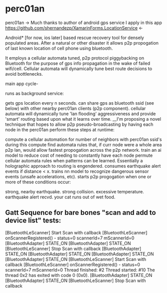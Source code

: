# perc01an

perc01an
-> Much thanks to author of android gps service I apply in this app https://github.com/shernandezp/XamarinForms.LocationService <-

Android* [for now, ios later] based rescue recovery tool for densely populated areas. After a natural or other disaster it allows p2p propogation of last known location of cell phone using bluetooth.

It employs a cellular automata tuned, p2p protocol piggybacking on Bluetooth for the purpose of gps info propagation in the wake of failed wifi/cell. Cellular automata will dynamically tune best route decisions to avoid bottlenecks.

main app cycle-

runs as background service:

gets gps location every n seconds.
can share gps as bluetooth ssid (see below) with other nearby perc01an clients (p2p component).
cellular automata will dynamically tune 'lan flooding' aggressiveness and provide 'smart' routing based upon what it learns over time.
__I'm proposing a novel technique that hopes to allow p2p pseudo-broadcasting by having each node in the perc01an perform these steps at runtime:

compute a cellular automation for number of neighbors with perc01an ssid's
during this compute find automata rules that, if curr node were a whole area p2p lan, would allow fastest propogation across the p2p network.
train an ai model to reduce cost of needing to constantly have each node permute cellular automata rules when patterns can be learned. Essentially a holographic approach to routing is engendered.
consumes earthquake alert events if distance < x.
trains nn model to recognize dangerous sensor events (unsafe accelerations, etc).
starts p2p progogation when one or more of these conditions occur:

strong, nearby earthquake.
strong collision.
excessive temperature.
earthquake alert recvd.
your cat runs out of wet food.

Gatt Sequence for bare bones "scan and add to device list" tests:
---
[BluetoothLeScanner] Start Scan with callback
[BluetoothLeScanner] onScannerRegistered() - status=0 scannerId=7 mScannerId=0
[BluetoothAdapter] STATE_ON
[BluetoothAdapter] STATE_ON
[BluetoothLeScanner] Stop Scan with callback
[BluetoothAdapter] STATE_ON
[BluetoothAdapter] STATE_ON
[BluetoothAdapter] STATE_ON
[BluetoothAdapter] STATE_ON
[BluetoothLeScanner] Start Scan with callback
[BluetoothLeScanner] onScannerRegistered() - status=0 scannerId=7 mScannerId=0
Thread finished: <Thread Pool> #2
Thread started: <Thread Pool> #10
The thread 0x2 has exited with code 0 (0x0).
[BluetoothAdapter] STATE_ON
[BluetoothAdapter] STATE_ON
[BluetoothLeScanner] Stop Scan with callback
